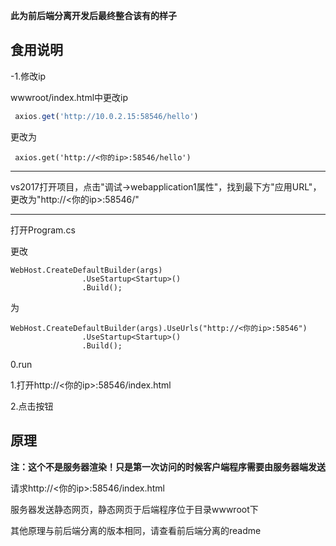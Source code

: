 **此为前后端分离开发后最终整合该有的样子**



## 食用说明

-1.修改ip

wwwroot/index.html中更改ip

```javascript
 axios.get('http://10.0.2.15:58546/hello')
```

更改为

```
 axios.get('http://<你的ip>:58546/hello')
```

_____

vs2017打开项目，点击"调试->webapplication1属性"，找到最下方"应用URL"，更改为"http://<你的ip>:58546/"

_____

打开Program.cs

更改

```
WebHost.CreateDefaultBuilder(args)
                .UseStartup<Startup>()
                .Build();
```

为

```
WebHost.CreateDefaultBuilder(args).UseUrls("http://<你的ip>:58546")
                .UseStartup<Startup>()
                .Build();
```



0.run

1.打开http://<你的ip>:58546/index.html

2.点击按钮



## 原理

**注：这个不是服务器渲染！只是第一次访问的时候客户端程序需要由服务器端发送**

请求http://<你的ip>:58546/index.html

服务器发送静态网页，静态网页于后端程序位于目录wwwroot下

其他原理与前后端分离的版本相同，请查看前后端分离的readme